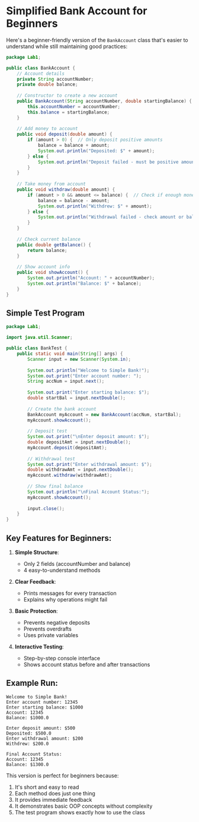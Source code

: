# Simplified Bank Account for Beginners

Here's a beginner-friendly version of the `BankAccount` class that's easier to understand while still maintaining good practices:

```java
package Lab1;

public class BankAccount {
    // Account details
    private String accountNumber;
    private double balance;
    
    // Constructor to create a new account
    public BankAccount(String accountNumber, double startingBalance) {
        this.accountNumber = accountNumber;
        this.balance = startingBalance;
    }
    
    // Add money to account
    public void deposit(double amount) {
        if (amount > 0) {  // Only deposit positive amounts
            balance = balance + amount;
            System.out.println("Deposited: $" + amount);
        } else {
            System.out.println("Deposit failed - must be positive amount");
        }
    }
    
    // Take money from account
    public void withdraw(double amount) {
        if (amount > 0 && amount <= balance) {  // Check if enough money exists
            balance = balance - amount;
            System.out.println("Withdrew: $" + amount);
        } else {
            System.out.println("Withdrawal failed - check amount or balance");
        }
    }
    
    // Check current balance
    public double getBalance() {
        return balance;
    }
    
    // Show account info
    public void showAccount() {
        System.out.println("Account: " + accountNumber);
        System.out.println("Balance: $" + balance);
    }
}
```

## Simple Test Program

```java
package Lab1;

import java.util.Scanner;

public class BankTest {
    public static void main(String[] args) {
        Scanner input = new Scanner(System.in);
        
        System.out.println("Welcome to Simple Bank!");
        System.out.print("Enter account number: ");
        String accNum = input.next();
        
        System.out.print("Enter starting balance: $");
        double startBal = input.nextDouble();
        
        // Create the bank account
        BankAccount myAccount = new BankAccount(accNum, startBal);
        myAccount.showAccount();
        
        // Deposit test
        System.out.print("\nEnter deposit amount: $");
        double depositAmt = input.nextDouble();
        myAccount.deposit(depositAmt);
        
        // Withdrawal test
        System.out.print("Enter withdrawal amount: $");
        double withdrawAmt = input.nextDouble();
        myAccount.withdraw(withdrawAmt);
        
        // Show final balance
        System.out.println("\nFinal Account Status:");
        myAccount.showAccount();
        
        input.close();
    }
}
```

## Key Features for Beginners:

1. **Simple Structure**:
   - Only 2 fields (accountNumber and balance)
   - 4 easy-to-understand methods

2. **Clear Feedback**:
   - Prints messages for every transaction
   - Explains why operations might fail

3. **Basic Protection**:
   - Prevents negative deposits
   - Prevents overdrafts
   - Uses private variables

4. **Interactive Testing**:
   - Step-by-step console interface
   - Shows account status before and after transactions

## Example Run:

```
Welcome to Simple Bank!
Enter account number: 12345
Enter starting balance: $1000
Account: 12345
Balance: $1000.0

Enter deposit amount: $500
Deposited: $500.0
Enter withdrawal amount: $200
Withdrew: $200.0

Final Account Status:
Account: 12345
Balance: $1300.0
```

This version is perfect for beginners because:
1. It's short and easy to read
2. Each method does just one thing
3. It provides immediate feedback
4. It demonstrates basic OOP concepts without complexity
5. The test program shows exactly how to use the class
